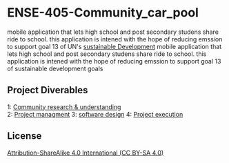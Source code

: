 # ENSE-405-Community_car_pool
mobile application that lets high school and post secondary studens share ride to school. 
this application is intened with the hope of reducing emssion to support goal 13 of UN's [sustainable Development](https://www.un.org/sustainabledevelopment/climate-change/) mobile application that lets high school and post secondary studens share ride to school. this application is intened with the hope of reducing emssion to support goal 13 of sustainable development goals


## Project Diverables
1: [Community research & understanding](https://github.com/moehared/ENSE-405-Community_car_pool/tree/main/Documentation/Community%20research%20%26%20understanding)<br />
2: [Project managment](https://github.com/moehared/ENSE-405-Community_car_pool/tree/main/Documentation/Project%20managment)
3: [software design](https://github.com/moehared/ENSE-405-Community_car_pool/tree/main/Documentation/software%20design)
4: [Project execution](https://github.com/moehared/ENSE-405-Community_car_pool/tree/main/car_pool_app)


## License 

[Attribution-ShareAlike 4.0 International (CC BY-SA 4.0)](https://creativecommons.org/licenses/by-sa/4.0/)
